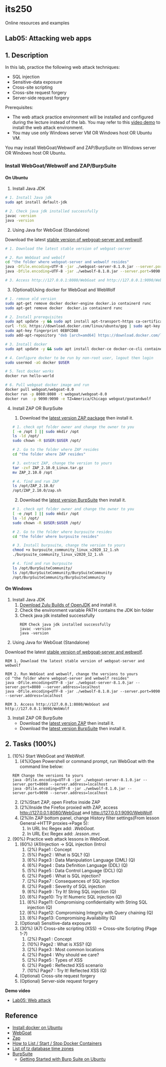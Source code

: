# its250
Online resources and examples

## Lab05: Attacking web apps

## 1. Description
In this lab, practice the following web attack techniques:

* SQL injection
* Sensitive-data exposure
* Cross-site scripting
* Cross-site request forgery
* Server-side request forgery

Prerequisites: 

* The web attack practice environment will be installed and configured during the lecture instead of the lab. You may refer to this [video demo](https://youtu.be/7SLVvqPAFHc) to install the web attack environment.
* You may use only Windows server VM OR Windows host OR Ubuntu VM.

You may install WebGoat/Webwolf and ZAP/BurpSuite on Windows server OR Windows host OR Ubuntu.

### Install WebGoat/Webwolf and ZAP/BurpSuite
#### On Ubuntu
1. Install Java JDK
```bash
# 1. Install Java jdk
sudo apt install default-jdk

# 2. Check java jdk installed successfully
javac -version
java -version
```

2. Using Java for WebGoat (Standalone)

Download the latest [stable version of webgoat-server and webwolf](https://github.com/WebGoat/WebGoat/releases).

```bash
# 1. Download the latest stable version of webgoat-server

# 2. Run WebGoat and webolf
cd "the folder where webgoat-server and webwolf resides"
java -Dfile.encoding=UTF-8 -jar ./webgoat-server-8.1.0.jar --server.port=8080 --server.address=localhost
java -Dfile.encoding=UTF-8 -jar ./webwolf-8.1.0.jar --server.port=9090 --server.address=localhost

# 3. Access http://127.0.0.1:8080/WebGoat and http://127.0.0.1:9090/WebWolf
```

3. (Optional)Using docker for WebGoat and WebWolf
```bash
# 1. remove old version
sudo apt-get remove docker docker-engine docker.io containerd runc
sudo apt-get remove docker  docker.io containerd runc

# 2. Install prerequisites
sudo apt update -y && sudo apt install apt-transport-https ca-certificates curl gnupg-agent software-properties-common 
curl -fsSL https://download.docker.com/linux/ubuntu/gpg | sudo apt-key add -
sudo apt-key fingerprint 0EBFCD88
sudo add-apt-repository "deb [arch=amd64] https://download.docker.com/linux/ubuntu $(lsb_release -cs) stable"

# 3. Install docker
sudo apt update -y && sudo apt install docker-ce docker-ce-cli containerd.io

# 4. Configure docker to be run by non-root user, logout then login
sudo usermod -aG docker $USER

# 5. Test docker works
docker run hello-world

# 6. Pull webgoat docker image and run
docker pull webgoat/webgoat-8.0
docker run -p 8080:8080 -t webgoat/webgoat-8.0
docker run  -p 9090:9090 -e TZ=America/Chicago webgoat/goatandwolf
```

4. Install ZAP OR BurpSuite
   1. Download the [latest version ZAP package](https://www.zaproxy.org/) then install it.

   ```bash
   # 1. check opt folder owner and change the owner to you
   [ -e /opt ] || sudo mkdir /opt
   ls -ld /opt/
   sudo chown -R $USER:$USER /opt/

   # 2. Go to the folder where ZAP resides
   cd "the folder where ZAP resides"

   # 3. extract ZAP, change the version to yours
   tar -zxf ZAP_2.10.0_Linux.tar.gz 
   mv ZAP_2.10.0 /opt 

   # 4. find and run ZAP
   ls /opt/ZAP_2.10.0/
   /opt/ZAP_2.10.0/zap.sh
   ```

   2. Download the [latest version BurpSuite](https://portswigger.net/burp/communitydownload) then install it.

   ```bash
   # 1. check opt folder owner and change the owner to you
   [ -e /opt ] || sudo mkdir /opt
   ls -ld /opt/
   sudo chown -R $USER:$USER /opt/

   # 2. Go to the folder where burpsuite resides
   cd "the folder where burpsuite resides"

   # 3. Install burpsuite, change the version to yours
   chmod +x burpsuite_community_linux_v2020_12_1.sh 
   ./burpsuite_community_linux_v2020_12_1.sh 

   # 4. find and run burpsuite
   ls /opt/BurpSuiteCommunity/
   ls /opt/BurpSuiteCommunity/BurpSuiteCommunity
   /opt/BurpSuiteCommunity/BurpSuiteCommunity
   ```

#### On Windows
1. Install Java JDK
   1. [Download Zulu Builds of OpenJDK](https://www.azul.com/downloads/zulu-community/?package=jdk) and install it.
   2. Check the environment variable PATH contains the JDK bin folder
   3. Check java jdk installed successfully
      ```batch
      REM Check java jdk installed successfully
      javac -version
      java -version
      ```
2. Using Java for WebGoat (Standalone)

Download the latest [stable version of webgoat-server and webwolf](https://github.com/WebGoat/WebGoat/releases).

```batch
REM 1. Download the latest stable version of webgoat-server and webwolf

REM 2. Run WebGoat and webwolf, change the versions to yours
cd "the folder where webgoat-server and webwolf resides"
java -Dfile.encoding=UTF-8 -jar ./webgoat-server-8.1.0.jar --server.port=8080 --server.address=localhost
java -Dfile.encoding=UTF-8 -jar ./webwolf-8.1.0.jar --server.port=9090 --server.address=localhost

REM 3. Access http://127.0.0.1:8080/WebGoat and  http://127.0.0.1:9090/WebWolf
```

3. Install ZAP OR BurpSuite
   * Download the [latest version ZAP](https://www.zaproxy.org/) then install it.
   * Download the [latest version BurpSuite](https://portswigger.net/burp/communitydownload) then install it.

## 2. Tasks (100%)
1. (10%) Start WebGoat and WebWolf.  
   1. (4%)Open Powershell or command prompt, run WebGoat with the command line below:
   ```batch
   REM Change the versions to yours
   java -Dfile.encoding=UTF-8 -jar ./webgoat-server-8.1.0.jar --server.port=8080 --server.address=localhost
   java -Dfile.encoding=UTF-8 -jar ./webwolf-8.1.0.jar --server.port=9090 --server.address=localhost
   ```
   2. (2%)Start ZAP, open Firefox inside ZAP
   3. (2%)Inside the Firefox proxied with ZAP, access http://127.0.0.1:8080/WebGoat and  http://127.0.0.1:9090/WebWolf.
   4. (2%)In ZAP bottom panel, change History filter settings(From lesson General->HTTP proxies->Page 5):
      1. In URL Inc Regex add: .*WebGoat.*
      2. In URL Exc Regex add: .*lesson.*.mvc
2. (90%) Practice web attack lessons in WebGoat.
   1. (60%) (A1)Injection -> SQL injection (Intro)
      1. (2%) Page1 : Concept
      2. (5%) Page2 : What is SQL? (Q)
      3. (6%) Page3 : Data Manipulation Language (DML) (Q)
      4. (6%) Page4 : Data Definition Language (DDL) (Q)
      5. (5%) Page5 : Data Control Language (DCL) (Q)
      6. (2%) Page6 : What is SQL injection?
      7. (2%) Page7 : Consequences of SQL injection
      8. (2%) Page8 : Severity of SQL injection
      9. (6%) Page9 : Try It! String SQL injection (Q)
      10. (6%) Page10: Try It! Numeric SQL injection (Q)
      11. (6%) Page11: Compromising confidentiality with String SQL injection (Q)
      12. (6%) Page12: Compromising Integrity with Query chaining (Q)
      13. (6%) Page13: Compromising Availability (Q)
   2. (Optional) Sensitive-data exposure
   3. (30%) (A7) Cross-site scripting (XSS) -> Cross-site Scripting (Page 1-7)
      1. (2%) Page1 : Concept
      2. (10%) Page2 : What is XSS? (Q)
      3. (2%) Page3 : Most common locations
      4. (2%) Page4 : Why should we care?
      5. (2%) Page5 : Types of XSS
      6. (2%) Page6 : Reflected XSS scenario
      7. (10%) Page7 : Try It! Reflected XSS (Q)
   4. (Optional) Cross-site request forgery
   5. (Optional) Server-side request forgery

**Demo video**

* [Lab05: Web attack](https://youtu.be/Q0ah7sVcCgQ)

## Reference
* [Install docker on Ubuntu](https://docs.docker.com/engine/install/ubuntu/)
* [WebGoat](https://github.com/WebGoat/WebGoat)
* [Zap](https://www.zaproxy.org/)
* [How to List / Start / Stop Docker Containers](https://phoenixnap.com/kb/how-to-list-start-stop-docker-containers)
* [List of tz database time zones](https://en.wikipedia.org/wiki/List_of_tz_database_time_zones)
* [BurpSuite](https://portswigger.net/burp/communitydownload)
  * [Getting Started with Burp Suite on Ubuntu](https://medium.com/swlh/getting-started-with-burp-suite-on-ubuntu-3c1e665122a3)